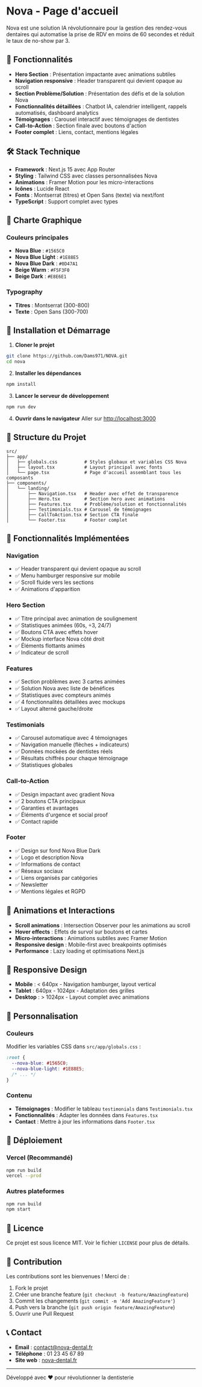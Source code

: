 # Nova - Page d'accueil

Nova est une solution IA révolutionnaire pour la gestion des rendez-vous dentaires qui automatise la prise de RDV en moins de 60 secondes et réduit le taux de no-show par 3.

## 🚀 Fonctionnalités

- **Hero Section** : Présentation impactante avec animations subtiles
- **Navigation responsive** : Header transparent qui devient opaque au scroll
- **Section Problème/Solution** : Présentation des défis et de la solution Nova
- **Fonctionnalités détaillées** : Chatbot IA, calendrier intelligent, rappels automatisés, dashboard analytics
- **Témoignages** : Carousel interactif avec témoignages de dentistes
- **Call-to-Action** : Section finale avec boutons d'action
- **Footer complet** : Liens, contact, mentions légales

## 🛠 Stack Technique

- **Framework** : Next.js 15 avec App Router
- **Styling** : Tailwind CSS avec classes personnalisées Nova
- **Animations** : Framer Motion pour les micro-interactions
- **Icônes** : Lucide React
- **Fonts** : Montserrat (titres) et Open Sans (texte) via next/font
- **TypeScript** : Support complet avec types

## 🎨 Charte Graphique

### Couleurs principales
- **Nova Blue** : `#1565C0`
- **Nova Blue Light** : `#1E88E5`
- **Nova Blue Dark** : `#0D47A1`
- **Beige Warm** : `#F5F3F0`
- **Beige Dark** : `#E8E6E1`

### Typography
- **Titres** : Montserrat (300-800)
- **Texte** : Open Sans (300-700)

## 🚀 Installation et Démarrage

1. **Cloner le projet**
```bash
git clone https://github.com/Dams971/NOVA.git
cd nova
```

2. **Installer les dépendances**
```bash
npm install
```

3. **Lancer le serveur de développement**
```bash
npm run dev
```

4. **Ouvrir dans le navigateur**
Aller sur [http://localhost:3000](http://localhost:3000)

## 📁 Structure du Projet

```
src/
├── app/
│   ├── globals.css          # Styles globaux et variables CSS Nova
│   ├── layout.tsx           # Layout principal avec fonts
│   └── page.tsx             # Page d'accueil assemblant tous les composants
├── components/
│   └── landing/
│       ├── Navigation.tsx   # Header avec effet de transparence
│       ├── Hero.tsx         # Section hero avec animations
│       ├── Features.tsx     # Problème/solution et fonctionnalités
│       ├── Testimonials.tsx # Carousel de témoignages
│       ├── CallToAction.tsx # Section CTA finale
│       └── Footer.tsx       # Footer complet
```

## 🎯 Fonctionnalités Implémentées

### Navigation
- ✅ Header transparent qui devient opaque au scroll
- ✅ Menu hamburger responsive sur mobile
- ✅ Scroll fluide vers les sections
- ✅ Animations d'apparition

### Hero Section
- ✅ Titre principal avec animation de soulignement
- ✅ Statistiques animées (60s, ÷3, 24/7)
- ✅ Boutons CTA avec effets hover
- ✅ Mockup interface Nova côté droit
- ✅ Éléments flottants animés
- ✅ Indicateur de scroll

### Features
- ✅ Section problèmes avec 3 cartes animées
- ✅ Solution Nova avec liste de bénéfices
- ✅ Statistiques avec compteurs animés
- ✅ 4 fonctionnalités détaillées avec mockups
- ✅ Layout alterné gauche/droite

### Testimonials
- ✅ Carousel automatique avec 4 témoignages
- ✅ Navigation manuelle (flèches + indicateurs)
- ✅ Données mockées de dentistes réels
- ✅ Résultats chiffrés pour chaque témoignage
- ✅ Statistiques globales

### Call-to-Action
- ✅ Design impactant avec gradient Nova
- ✅ 2 boutons CTA principaux
- ✅ Garanties et avantages
- ✅ Éléments d'urgence et social proof
- ✅ Contact rapide

### Footer
- ✅ Design sur fond Nova Blue Dark
- ✅ Logo et description Nova
- ✅ Informations de contact
- ✅ Réseaux sociaux
- ✅ Liens organisés par catégories
- ✅ Newsletter
- ✅ Mentions légales et RGPD

## 🎨 Animations et Interactions

- **Scroll animations** : Intersection Observer pour les animations au scroll
- **Hover effects** : Effets de survol sur boutons et cartes
- **Micro-interactions** : Animations subtiles avec Framer Motion
- **Responsive design** : Mobile-first avec breakpoints optimisés
- **Performance** : Lazy loading et optimisations Next.js

## 📱 Responsive Design

- **Mobile** : < 640px - Navigation hamburger, layout vertical
- **Tablet** : 640px - 1024px - Adaptation des grilles
- **Desktop** : > 1024px - Layout complet avec animations

## 🔧 Personnalisation

### Couleurs
Modifier les variables CSS dans `src/app/globals.css` :
```css
:root {
  --nova-blue: #1565C0;
  --nova-blue-light: #1E88E5;
  /* ... */
}
```

### Contenu
- **Témoignages** : Modifier le tableau `testimonials` dans `Testimonials.tsx`
- **Fonctionnalités** : Adapter les données dans `Features.tsx`
- **Contact** : Mettre à jour les informations dans `Footer.tsx`

## 🚀 Déploiement

### Vercel (Recommandé)
```bash
npm run build
vercel --prod
```

### Autres plateformes
```bash
npm run build
npm start
```

## 📄 Licence

Ce projet est sous licence MIT. Voir le fichier `LICENSE` pour plus de détails.

## 🤝 Contribution

Les contributions sont les bienvenues ! Merci de :
1. Fork le projet
2. Créer une branche feature (`git checkout -b feature/AmazingFeature`)
3. Commit les changements (`git commit -m 'Add AmazingFeature'`)
4. Push vers la branche (`git push origin feature/AmazingFeature`)
5. Ouvrir une Pull Request

## 📞 Contact

- **Email** : contact@nova-dental.fr
- **Téléphone** : 01 23 45 67 89
- **Site web** : [nova-dental.fr](https://nova-dental.fr)

---

Développé avec ❤️ pour révolutionner la dentisterie
